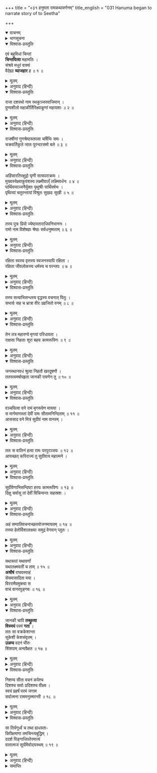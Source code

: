 +++
title = "०३१ हनुमता रामकथावर्णनम्"
title_english = "031 Hanuma began to narrate story of to Seetha"

+++
<details open><summary>वाचनम्</summary>
<div caption="श्रीराम-हरिसीताराममूर्ति-घनपाठिभ्यां वचनम्" class="audioEmbed" src="https://archive.org/download/Ramayana-recitation-Sriram-harisItArAmamUrti-Ghanapaati-v2/Kanda_5/Kanda_5_SK-031-Hanuma_began_to_narrate_story_of_to_Seetha.mp3"></div>
</details>

<details><summary>भागसूचना</summary>

31. हनुमान् जी का सीताको सुनानेके लिये श्रीराम-कथाका वर्णन करना
</details>

<details open><summary>विश्वास-प्रस्तुतिः</summary>

एवं बहुविधां चिन्तां  
**चिन्तयित्वा** महामतिः ।  
संश्रवे मधुरं वाक्यं  
वैदेह्या **व्याजहार** ह ॥ १ ॥
</details>

<details><summary>मूलम्</summary>

एवं बहुविधां चिन्तां चिन्तयित्वा महामतिः ।  
संश्रवे मधुरं वाक्यं वैदेह्या व्याजहार ह ॥ १ ॥
</details>

<details><summary>अनुवाद (हिन्दी)</summary>

इस प्रकार बहुत-सी बातें सोच-विचारकर महामति हनुमान् जी ने सीताको सुनाते हुए मधुर वाणीमें इस तरह कहना आरम्भ किया— ॥ १ ॥
</details>

<details open><summary>विश्वास-प्रस्तुतिः</summary>

राजा दशरथो नाम रथकुञ्जरवाजिमान् ।  
पुण्यशीलो महाकीर्तिरिक्ष्वाकूणां महायशाः ॥ २ ॥
</details>

<details><summary>मूलम्</summary>

राजा दशरथो नाम रथकुञ्जरवाजिमान् ।  
पुण्यशीलो महाकीर्तिरिक्ष्वाकूणां महायशाः ॥ २ ॥
</details>

<details><summary>अनुवाद (हिन्दी)</summary>

‘इक्ष्वाकुवंशमें राजा दशरथ नामसे प्रसिद्ध एक पुण्यात्मा राजा हो गये हैं । वे अत्यन्त कीर्तिमान् और महान् यशस्वी थे । उनके यहाँ रथ, हाथी और घोड़े बहुत अधिक थे ॥ २ ॥
</details>

<details open><summary>विश्वास-प्रस्तुतिः</summary>

राजर्षीणां गुणश्रेष्ठस्तपसा चर्षिभिः समः ।  
चक्रवर्तिकुले जातः पुरन्दरसमो बले ॥ ३ ॥
</details>

<details><summary>मूलम्</summary>

राजर्षीणां गुणश्रेष्ठस्तपसा चर्षिभिः समः ।  
चक्रवर्तिकुले जातः पुरन्दरसमो बले ॥ ३ ॥
</details>

<details><summary>अनुवाद (हिन्दी)</summary>

‘उन श्रेष्ठ नरेशमें राजर्षियोंके समान गुण थे । तपस्यामें भी वे ऋषियोंकी समानता करते थे । उनका जन्म चक्रवर्ती नरेशोंके कुलमें हुआ था । वे देवराज इन्द्रके समान बलवान् थे ॥ ३ ॥
</details>

<details open><summary>विश्वास-प्रस्तुतिः</summary>

अहिंसारतिरक्षुद्रो घृणी सत्यपराक्रमः ।  
मुख्यस्येक्ष्वाकुवंशस्य लक्ष्मीवाल्ँ लक्ष्मिवर्धनः ॥ ४ ॥  
पार्थिवव्यञ्जनैर्युक्तः पृथुश्रीः पार्थिवर्षभः ।  
पृथिव्यां चतुरन्तायां विश्रुतः सुखदः सुखी ॥ ५ ॥
</details>

<details><summary>मूलम्</summary>

अहिंसारतिरक्षुद्रो घृणी सत्यपराक्रमः ।  
मुख्यस्येक्ष्वाकुवंशस्य लक्ष्मीवाल्ँ लक्ष्मिवर्धनः ॥ ४ ॥  
पार्थिवव्यञ्जनैर्युक्तः पृथुश्रीः पार्थिवर्षभः ।  
पृथिव्यां चतुरन्तायां विश्रुतः सुखदः सुखी ॥ ५ ॥
</details>

<details><summary>अनुवाद (हिन्दी)</summary>

‘उनके मनमें अहिंसा-धर्मके प्रति बड़ा अनुराग था । उनमें क्षुद्रताका नाम नहीं था । वे दयालु, सत्य-पराक्रमी और श्रेष्ठ इक्ष्वाकुवंशकी शोभा बढ़ानेवाले थे । वे लक्ष्मीवान् नरेश राजोचित लक्षणोंसे युक्त, परिपुष्ट शोभासे सम्पन्न और भूपालोंमें श्रेष्ठ थे । चारों समुद्र जिसकी सीमा हैं, उस सम्पूर्ण भूमण्डलमें सब ओर उनकी बड़ी ख्याति थी । वे स्वयं तो सुखी थे ही । दूसरोंको भी सुख देनेवाले थे ॥ ४-५ ॥
</details>

<details open><summary>विश्वास-प्रस्तुतिः</summary>

तस्य पुत्रः प्रियो ज्येष्ठस्ताराधिपनिभाननः ।  
रामो नाम विशेषज्ञः श्रेष्ठः सर्वधनुष्मताम् ॥ ६ ॥
</details>

<details><summary>मूलम्</summary>

तस्य पुत्रः प्रियो ज्येष्ठस्ताराधिपनिभाननः ।  
रामो नाम विशेषज्ञः श्रेष्ठः सर्वधनुष्मताम् ॥ ६ ॥
</details>

<details><summary>अनुवाद (हिन्दी)</summary>

‘उनके ज्येष्ठ पुत्र श्रीराम-नामसे प्रसिद्ध हैं । वे पिताके लाड़ले, चन्द्रमाके समान मनोहर मुखवाले, सम्पूर्ण धनुर्धारियोंमें श्रेष्ठ और शस्त्र-विद्याके विशेषज्ञ हैं ॥ ६ ॥
</details>

<details open><summary>विश्वास-प्रस्तुतिः</summary>

रक्षिता स्वस्य वृत्तस्य स्वजनस्यापि रक्षिता ।  
रक्षिता जीवलोकस्य धर्मस्य च परन्तपः ॥ ७ ॥
</details>

<details><summary>मूलम्</summary>

रक्षिता स्वस्य वृत्तस्य स्वजनस्यापि रक्षिता ।  
रक्षिता जीवलोकस्य धर्मस्य च परन्तपः ॥ ७ ॥
</details>

<details><summary>अनुवाद (हिन्दी)</summary>

‘शत्रुओंको संताप देनेवाले श्रीराम अपने सदाचारके, स्वजनोंके, इस जीव-जगत् के तथा धर्मके भी रक्षक हैं ॥ ७ ॥
</details>

<details open><summary>विश्वास-प्रस्तुतिः</summary>

तस्य सत्याभिसन्धस्य वृद्धस्य वचनात् पितुः ।  
सभार्यः सह च भ्रात्रा वीरः प्रव्रजितो वनम् ॥ ८ ॥
</details>

<details><summary>मूलम्</summary>

तस्य सत्याभिसन्धस्य वृद्धस्य वचनात् पितुः ।  
सभार्यः सह च भ्रात्रा वीरः प्रव्रजितो वनम् ॥ ८ ॥
</details>

<details><summary>अनुवाद (हिन्दी)</summary>

‘उनके बूढ़े पिता महाराज दशरथ बड़े सत्यप्रतिज्ञ थे । उनकी आज्ञासे वीर श्रीरघुनाथजी अपनी पत्नी और भाई लक्ष्मणके साथ वनमें चले आये ॥ ८ ॥
</details>

<details open><summary>विश्वास-प्रस्तुतिः</summary>

तेन तत्र महारण्ये मृगयां परिधावता ।  
राक्षसा निहताः शूरा बहवः कामरूपिणः ॥ ९ ॥
</details>

<details><summary>मूलम्</summary>

तेन तत्र महारण्ये मृगयां परिधावता ।  
राक्षसा निहताः शूरा बहवः कामरूपिणः ॥ ९ ॥
</details>

<details><summary>अनुवाद (हिन्दी)</summary>

‘वहाँ विशाल वनमें शिकार खेलते हुए श्रीरामने इच्छानुसार रूप धारण करनेवाले बहुत-से शूरवीर राक्षसोंका वध कर डाला ॥ ९ ॥
</details>

<details open><summary>विश्वास-प्रस्तुतिः</summary>

जनस्थानवधं श्रुत्वा निहतौ खरदूषणौ ।  
ततस्त्वमर्षापहृता जानकी रावणेन तु ॥ १० ॥
</details>

<details><summary>मूलम्</summary>

जनस्थानवधं श्रुत्वा निहतौ खरदूषणौ ।  
ततस्त्वमर्षापहृता जानकी रावणेन तु ॥ १० ॥
</details>

<details><summary>अनुवाद (हिन्दी)</summary>

‘उनके द्वारा जनस्थानके विध्वंस और खर-दूषणके वधका समाचार सुनकर रावणने अमर्षवश जनकनन्दिनी सीताका अपहरण कर लिया ॥ १० ॥
</details>

<details open><summary>विश्वास-प्रस्तुतिः</summary>

वञ्चयित्वा वने रामं मृगरूपेण मायया ।  
स मार्गमाणस्तां देवीं रामः सीतामनिन्दिताम् ॥ ११ ॥  
आससाद वने मित्रं सुग्रीवं नाम वानरम् ।
</details>

<details><summary>मूलम्</summary>

वञ्चयित्वा वने रामं मृगरूपेण मायया ।  
स मार्गमाणस्तां देवीं रामः सीतामनिन्दिताम् ॥ ११ ॥  
आससाद वने मित्रं सुग्रीवं नाम वानरम् ।
</details>

<details><summary>अनुवाद (हिन्दी)</summary>

‘पहले तो उस राक्षसने मायासे मृग बने हुए मारीचके द्वारा वनमें श्रीरामचन्द्रजीको धोखा दिया और स्वयं जानकीजीको हर ले गया । भगवान् श्रीराम परम साध्वी सीतादेवीकी खोज करते हुए मतंग-वनमें आकर सुग्रीव नामक वानरसे मिले और उनके साथ उन्होंने मैत्री स्थापित कर ली ॥ ११ १/२ ॥
</details>

<details open><summary>विश्वास-प्रस्तुतिः</summary>

ततः स वालिनं हत्वा रामः परपुरञ्जयः ॥ १२ ॥  
आयच्छत् कपिराज्यं तु सुग्रीवाय महात्मने ।
</details>

<details><summary>मूलम्</summary>

ततः स वालिनं हत्वा रामः परपुरञ्जयः ॥ १२ ॥  
आयच्छत् कपिराज्यं तु सुग्रीवाय महात्मने ।
</details>

<details><summary>अनुवाद (हिन्दी)</summary>

‘तदनन्तर शत्रु-नगरीपर विजय पानेवाले श्रीरामने वालीका वध करके वानरोंका राज्य महात्मा सुग्रीवको दे दिया ॥ १२ १/२ ॥
</details>

<details open><summary>विश्वास-प्रस्तुतिः</summary>

सुग्रीवेणाभिसन्दिष्टा हरयः कामरूपिणः ॥ १३ ॥  
दिक्षु सर्वासु तां देवीं विचिन्वन्तः सहस्रशः ।
</details>

<details><summary>मूलम्</summary>

सुग्रीवेणाभिसन्दिष्टा हरयः कामरूपिणः ॥ १३ ॥  
दिक्षु सर्वासु तां देवीं विचिन्वन्तः सहस्रशः ।
</details>

<details><summary>अनुवाद (हिन्दी)</summary>

‘तत्पश्चात् वानरराज सुग्रीवकी आज्ञासे इच्छानुसार रूप धारण करनेवाले हजारों वानर सीतादेवीका पता लगानेके लिये सम्पूर्ण दिशाओंमें निकले हैं ॥ १३ १/२ ॥
</details>

<details open><summary>विश्वास-प्रस्तुतिः</summary>

अहं सम्पातिवचनाच्छतयोजनमायतम् ॥ १४ ॥  
तस्या हेतोर्विशालाक्ष्याः समुद्रं वेगवान् प्लुतः ।
</details>

<details><summary>मूलम्</summary>

अहं सम्पातिवचनाच्छतयोजनमायतम् ॥ १४ ॥  
तस्या हेतोर्विशालाक्ष्याः समुद्रं वेगवान् प्लुतः ।
</details>

<details><summary>अनुवाद (हिन्दी)</summary>

‘उन्हींमेंसे एक मैं भी हूँ । मैं सम्पातिके कहनेसे विशाललोचना विदेहनन्दिनीकी खोजके लिये सौ योजन विस्तृत समुद्रको वेगपूर्वक लाँघकर यहाँ आया हूँ ॥ १४ १/२ ॥
</details>

<details open><summary>विश्वास-प्रस्तुतिः</summary>

यथारूपां यथावर्णां  
यथालक्ष्मवतीं च ताम् ॥ १५ ॥  
**अश्रौषं** राघवस्याहं  
सेयमासादिता मया ।  
विररामैवमुक्त्वा स  
वाचं वानरपुङ्गवः ॥ १६ ॥
</details>

<details><summary>मूलम्</summary>

यथारूपां यथावर्णां यथालक्ष्मवतीं च ताम् ॥ १५ ॥  
अश्रौषं राघवस्याहं सेयमासादिता मया ।  
विररामैवमुक्त्वा स वाचं वानरपुङ्गवः ॥ १६ ॥
</details>

<details><summary>अनुवाद (हिन्दी)</summary>

‘मैंने श्रीरघुनाथजीके मुखसे जानकीजीका जैसा रूप, जैसा रंग तथा जैसे लक्षण सुने थे, उनके अनुरूप ही इन्हें पाया है ।’ इतना ही कहकर वानरशिरोमणि हनुमान् जी चुप हो गये ॥ १५-१६ ॥
</details>

<details open><summary>विश्वास-प्रस्तुतिः</summary>

जानकी चापि **तच्छ्रुत्वा**  
**विस्मयं** परमं **गता** ।  
ततः सा वक्रकेशान्ता  
सुकेशी केशसंवृतम् ।  
**उन्नम्य** वदनं भीरुः  
शिंशपाम् अन्ववैक्षत ॥ १७ ॥
</details>

<details><summary>मूलम्</summary>

जानकी चापि तच्छ्रुत्वा विस्मयं परमं गता ।  
ततः सा वक्रकेशान्ता सुकेशी केशसंवृतम् ।  
उन्नम्य वदनं भीरुः शिंशपामन्ववैक्षत ॥ १७ ॥
</details>

<details><summary>अनुवाद (हिन्दी)</summary>

उनकी बातें सुनकर जनकनन्दिनी सीताको बड़ा विस्मय हुआ । उनके केश घुँघराले और बड़े ही सुन्दर थे । भीरु सीताने केशोंसे ढके हुए अपने मुँहको ऊपर उठाकर उस अशोक-वृक्षकी ओर देखा ॥ १७ ॥
</details>

<details open><summary>विश्वास-प्रस्तुतिः</summary>

निशम्य सीता वचनं कपेश्च  
दिशश्च सर्वाः प्रदिशश्च वीक्ष्य ।  
स्वयं प्रहर्षं परमं जगाम  
सर्वात्मना राममनुस्मरन्ती ॥ १८ ॥
</details>

<details><summary>मूलम्</summary>

निशम्य सीता वचनं कपेश्च  
दिशश्च सर्वाः प्रदिशश्च वीक्ष्य ।  
स्वयं प्रहर्षं परमं जगाम  
सर्वात्मना राममनुस्मरन्ती ॥ १८ ॥
</details>

<details><summary>अनुवाद (हिन्दी)</summary>

कपिके वचन सुनकर सीताको बड़ी प्रसन्नता हुई । वे सम्पूर्ण वृत्तियोंसे भगवान् श्रीरामका स्मरण करती हुई समस्त दिशाओंमें दृष्टि दौड़ाने लगीं ॥ १८ ॥
</details>

<details open><summary>विश्वास-प्रस्तुतिः</summary>

सा तिर्यगूर्ध्वं च तथा ह्यधस्ता-  
न्निरीक्षमाणा तमचिन्त्यबुद्धिम् ।  
ददर्श पिङ्गाधिपतेरमात्यं  
वातात्मजं सूर्यमिवोदयस्थम् ॥ १९ ॥
</details>

<details><summary>मूलम्</summary>

सा तिर्यगूर्ध्वं च तथा ह्यधस्ता-  
न्निरीक्षमाणा तमचिन्त्यबुद्धिम् ।  
ददर्श पिङ्गाधिपतेरमात्यं  
वातात्मजं सूर्यमिवोदयस्थम् ॥ १९ ॥
</details>

<details><summary>अनुवाद (हिन्दी)</summary>

उन्होंने ऊपर-नीचे तथा इधर-उधर दृष्टिपात करके उन अचिन्त्य बुद्धिवाले पवनपुत्र हनुमान् को, जो वानरराज सुग्रीवके मन्त्री थे, उदयाचलपर विराजमान सूर्यके समान देखा ॥ १९ ॥
</details>

<details><summary>समाप्तिः</summary>

इत्यार्षे श्रीमद्रामायणे वाल्मीकीये आदिकाव्ये सुन्दरकाण्डे एकत्रिंशः सर्गः ॥ ३१ ॥  
इस प्रकार श्रीवाल्मीकिनिर्मित आर्षरामायण आदिकाव्यके सुन्दरकाण्डमें इकतीसवाँ सर्ग पूरा हुआ ॥ ३१ ॥
</details>

